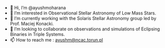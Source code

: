- 👋 Hi, I’m @ayushmoharana
- 👀 I’m interested in Observational Stellar Astronomy of Low Mass Stars.
- 🌱 I’m currently working with the Solaris Stellar Astronomy group led by Prof. Maciej Konacki.
- 💞️ I’m looking to collaborate on observations and simulations of Eclipsing Binaries in Triple Systems.
- 📫 How to reach me : ayushm@ncac.torun.pl

<!---
ayushmoharana/ayushmoharana is a ✨ special ✨ repository because its `README.md` (this file) appears on your GitHub profile.
You can click the Preview link to take a look at your changes.
--->
